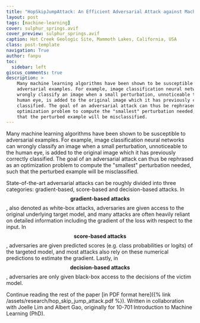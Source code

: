 ```yaml
---
title: "HopSkipJumpAttack: An Efficient Adversarial Attack against Machine Learning Algorithms"
layout: post
tags: [machine-learning]
cover: sulphur_springs.avif
cover_preview: sulphur_springs.avif
caption: Hot Creek Geologic Site, Mammoth Lakes, California, USA
class: post-template
navigation: True
author: fanpu
toc:
  sidebar: left
giscus_comments: true
description: >
    Many machine learning algorithms have been shown to be susceptible to
    adversarial examples. For example, image classification neural networks can
    wrongly classify an image when a small perturbation, unnoticeable to the
    human eye, is added to the original image which it has previously correctly
    classified. The goal of an adversarial attack can thus be rephrased as an
    optimization problem to compute the "smallest" perturbation needed, such
    that the perturbed example will be misclassified.
---
```


Many machine learning algorithms have been shown to be susceptible to adversarial examples. For example, image classification neural networks can wrongly classify an image when a small perturbation, unnoticeable to the human eye, is added to the original image which it has previously correctly classified. The goal of an adversarial attack can thus be rephrased as an optimization problem to compute the "smallest" perturbation needed, such that the perturbed example will be misclassified.

State-of-the-art adversarial attacks can be roughly divided into three categories: gradient-based, score-based and
decision-based attacks. 
In $$\textbf{gradient-based attacks}$$, also denoted as white-box attacks, adversaries are given access to the original underlying target model, and many attacks are often heavily reliant on detailed information including the gradient of the loss with respect to the input.
In $$\textbf{score-based attacks}$$, adversaries are given predicted scores (e.g. class probabilities or logits) of the targeted model, and most attacks also rely on these numerical predictions to estimate the gradient.
Lastly, in $$\textbf{decision-based attacks}$$, adversaries are only given black-box access to the decisions of the victim model. 

Continue reading the rest of the paper [in PDF format here]({% link /assets/research/hop_skip_jump_attack.pdf %}). Written in collaboration with Joelle Lim and Albert Gao, originally for 10-701 Introduction to Machine Learning (PhD).
